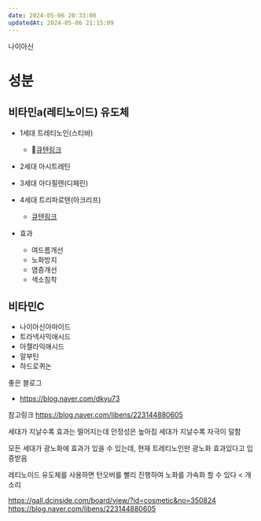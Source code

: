 ```yaml
---
date: 2024-05-06 20:33:00
updatedAt: 2024-05-06 21:15:09
---
```

나이아신




# 성분
## 비타민a(레티노이드) 유도체
-  1세대 트레티노인(스티바)
	- [큐텐링크](https://www.qoo10.com/g/999110786/Q167197306?__langcd=ko&__currency=KRW&app_id=QSHOP&__ar=Y)
-  2세대 아시트레틴
-  3세대 아다필렌(디페린)
-  4세대 트리파로텐(아크리프)
	- [큐텐링크](https://www.qoo10.com/g/962420364/Q167197306?__langcd=ko&__currency=KRW&app_id=QSHOP&__ar=Y)

- 효과
	- 여드름개선
	- 노화방지
	- 염증개선
	- 색소침착


## 비타민C
- 나이아신아마이드
- 트라넥사믹애시드
- 아젤라익애시드
- 알부틴
- 하드로퀴논

좋은 블로그
- https://blog.naver.com/dkyu73

참고링크
https://blog.naver.com/libens/223144880605

세대가 지날수록 효과는 떨어지는데 안정성은 높아짐
세대가 지날수록 자극이 덜함

모든 세대가 광노화에 효과가 있을 수 있는데, 현재 트레티노인만 광노화 효과있다고 입증받음

레티노이드 유도체를 사용하면 턴오버를 빨리 진행하여 노화를 가속화 할 수 있다 < 개소리


https://gall.dcinside.com/board/view/?id=cosmetic&no=350824
https://blog.naver.com/libens/223144880605